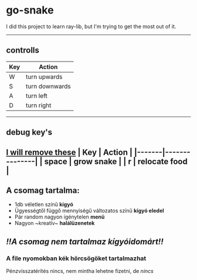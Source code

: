 # go-snake
I did this project to learn ray-lib, but I'm trying to get the most out of it.

---
## controlls
| Key | Action         |
|-----|----------------|
|   W | turn upwards   |
|   S | turn downwards |
|   A | turn left      |
|   D | turn right     |

---
## debug key's
<u>I will remove these</u>
|   Key | Action        |
|-------|---------------|
| space | grow snake    |
|     r | relocate food |
---
## A csomag tartalma:
- 1db véletlen színű **kígyó**
- Ügyességtől függő mennyiségű változatos színű **kígyó eledel**
- Pár random nagyon igénytelen **menü**
- Nagyon ~kreatív~ **halálüzenetek**

## ***!!A csomag nem tartalmaz kígyóidomárt!!***
### A file nyomokban kék hörcsögöket tartalmazhat

Pénzvisszatérítés nincs, nem mintha lehetne fizetni, de *nincs*